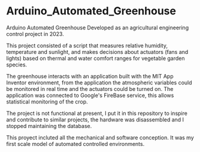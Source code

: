 # Arduino_Automated_Greenhouse
Arduino Automated Greenhouse Developed as an agricultural engineering control project in 2023.

This project consisted of a script that measures relative humidity, temperature and sunlight, and makes decisions about actuators (fans and lights) based on thermal and water comfort ranges for vegetable garden species.

The greenhouse interacts with an application built with the MIT App Inventor environment, from the application the atmospheric variables could be monitored in real time and the actuators could be turned on. The application was connected to Google's FireBase service, this allows statistical monitoring of the crop.

The project is not functional at present, I put it in this repository to inspire and contribute to similar projects, the hardware was disassembled and I stopped maintaining the database.

This proyect incluted all the mechanical and software conception. It was my first scale model of automated controlled environments.
